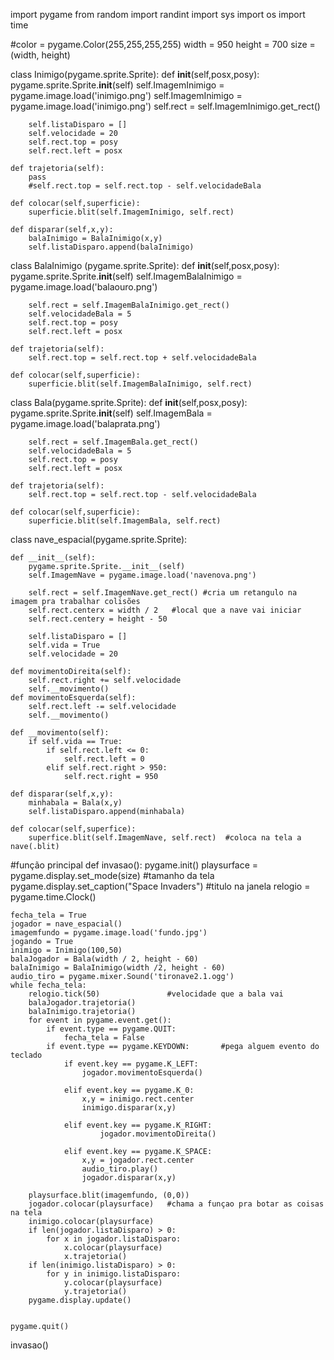 import pygame
from random import randint
import sys
import os
import time

#color = pygame.Color(255,255,255,255)
width = 950
height = 700
size = (width, height)

class Inimigo(pygame.sprite.Sprite):
    def __init__(self,posx,posy):
        pygame.sprite.Sprite.__init__(self)
        self.ImagemInimigo = pygame.image.load('inimigo.png')
        self.ImagemInimigo = pygame.image.load('inimigo.png')
        self.rect = self.ImagemInimigo.get_rect()


        self.listaDisparo = []
        self.velocidade = 20
        self.rect.top = posy
        self.rect.left = posx

    def trajetoria(self):
        pass
        #self.rect.top = self.rect.top - self.velocidadeBala

    def colocar(self,superficie):
        superficie.blit(self.ImagemInimigo, self.rect)

    def disparar(self,x,y):
        balaInimigo = BalaInimigo(x,y)
        self.listaDisparo.append(balaInimigo)

class BalaInimigo (pygame.sprite.Sprite):
    def __init__(self,posx,posy):
        pygame.sprite.Sprite.__init__(self)
        self.ImagemBalaInimigo = pygame.image.load('balaouro.png')

        self.rect = self.ImagemBalaInimigo.get_rect()
        self.velocidadeBala = 5
        self.rect.top = posy
        self.rect.left = posx

    def trajetoria(self):
        self.rect.top = self.rect.top + self.velocidadeBala

    def colocar(self,superficie):
        superficie.blit(self.ImagemBalaInimigo, self.rect)

class Bala(pygame.sprite.Sprite):
    def __init__(self,posx,posy):
        pygame.sprite.Sprite.__init__(self)
        self.ImagemBala = pygame.image.load('balaprata.png')

        self.rect = self.ImagemBala.get_rect()
        self.velocidadeBala = 5
        self.rect.top = posy
        self.rect.left = posx

    def trajetoria(self):
        self.rect.top = self.rect.top - self.velocidadeBala

    def colocar(self,superficie):
        superficie.blit(self.ImagemBala, self.rect)

class nave_espacial(pygame.sprite.Sprite):

    def __init__(self):
        pygame.sprite.Sprite.__init__(self)
        self.ImagemNave = pygame.image.load('navenova.png')

        self.rect = self.ImagemNave.get_rect() #cria um retangulo na imagem pra trabalhar colisões
        self.rect.centerx = width / 2   #local que a nave vai iniciar
        self.rect.centery = height - 50

        self.listaDisparo = []
        self.vida = True
        self.velocidade = 20

    def movimentoDireita(self):
        self.rect.right += self.velocidade
        self.__movimento()
    def movimentoEsquerda(self):
        self.rect.left -= self.velocidade
        self.__movimento()

    def __movimento(self):
        if self.vida == True:
            if self.rect.left <= 0:
                self.rect.left = 0
            elif self.rect.right > 950:
                self.rect.right = 950

    def disparar(self,x,y):
        minhabala = Bala(x,y)
        self.listaDisparo.append(minhabala)

    def colocar(self,superfice):
        superfice.blit(self.ImagemNave, self.rect)  #coloca na tela a nave(.blit)


#função principal
def invasao():
    pygame.init()
    playsurface = pygame.display.set_mode(size)  #tamanho da tela
    pygame.display.set_caption("Space Invaders")  #titulo na janela
    relogio = pygame.time.Clock()

    fecha_tela = True
    jogador = nave_espacial()
    imagemfundo = pygame.image.load('fundo.jpg')
    jogando = True
    inimigo = Inimigo(100,50)
    balaJogador = Bala(width / 2, height - 60)
    balaInimigo = BalaInimigo(width /2, height - 60)
    audio_tiro = pygame.mixer.Sound('tironave2.1.ogg')
    while fecha_tela:
        relogio.tick(50)               #velocidade que a bala vai
        balaJogador.trajetoria()
        balaInimigo.trajetoria()
        for event in pygame.event.get():
            if event.type == pygame.QUIT:
                fecha_tela = False
            if event.type == pygame.KEYDOWN:       #pega alguem evento do teclado
                if event.key == pygame.K_LEFT:
                    jogador.movimentoEsquerda()

                elif event.key == pygame.K_0:
                    x,y = inimigo.rect.center
                    inimigo.disparar(x,y)

                elif event.key == pygame.K_RIGHT:
                        jogador.movimentoDireita()

                elif event.key == pygame.K_SPACE:
                    x,y = jogador.rect.center
                    audio_tiro.play()
                    jogador.disparar(x,y)

        playsurface.blit(imagemfundo, (0,0))
        jogador.colocar(playsurface)   #chama a funçao pra botar as coisas na tela
        inimigo.colocar(playsurface)
        if len(jogador.listaDisparo) > 0:
            for x in jogador.listaDisparo:
                x.colocar(playsurface)
                x.trajetoria()
        if len(inimigo.listaDisparo) > 0:
            for y in inimigo.listaDisparo:
                y.colocar(playsurface)
                y.trajetoria()
        pygame.display.update()


    pygame.quit()

invasao()

